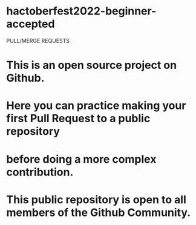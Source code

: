 # hactoberfest2022-beginner-accepted
PULL/MERGE REQUESTS
# This is an open source project on Github. 
# Here you can practice making your first Pull Request to a public repository 
# before doing a more complex contribution. 
# This public repository is open to all members of the Github Community.
